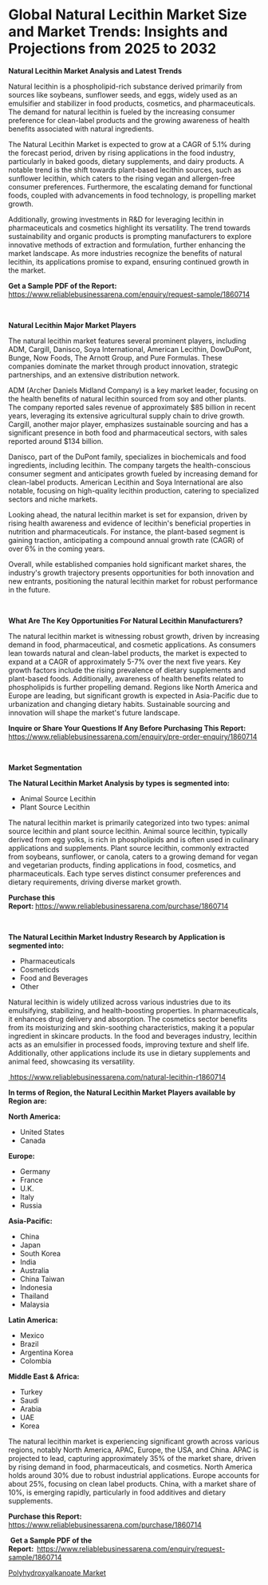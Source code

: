 <p><h1>Global Natural Lecithin Market Size and Market Trends: Insights and Projections from 2025 to 2032</h1></p><p><strong>Natural Lecithin Market Analysis and Latest Trends</strong></p>
<p><p>Natural lecithin is a phospholipid-rich substance derived primarily from sources like soybeans, sunflower seeds, and eggs, widely used as an emulsifier and stabilizer in food products, cosmetics, and pharmaceuticals. The demand for natural lecithin is fueled by the increasing consumer preference for clean-label products and the growing awareness of health benefits associated with natural ingredients.</p><p>The Natural Lecithin Market is expected to grow at a CAGR of 5.1% during the forecast period, driven by rising applications in the food industry, particularly in baked goods, dietary supplements, and dairy products. A notable trend is the shift towards plant-based lecithin sources, such as sunflower lecithin, which caters to the rising vegan and allergen-free consumer preferences. Furthermore, the escalating demand for functional foods, coupled with advancements in food technology, is propelling market growth.</p><p>Additionally, growing investments in R&D for leveraging lecithin in pharmaceuticals and cosmetics highlight its versatility. The trend towards sustainability and organic products is prompting manufacturers to explore innovative methods of extraction and formulation, further enhancing the market landscape. As more industries recognize the benefits of natural lecithin, its applications promise to expand, ensuring continued growth in the market.</p></p>
<p><strong>Get a Sample PDF of the Report:&nbsp;</strong> <a href="https://www.reliablebusinessarena.com/enquiry/request-sample/1860714?utm_campaign=3251&utm_medium=2&utm_source=Github&utm_content=ia&utm_term=02042025&utm_id=natural-lecithin">https://www.reliablebusinessarena.com/enquiry/request-sample/1860714</a></p>
<p>&nbsp;</p>
<p><strong>Natural Lecithin Major Market Players</strong></p>
<p><p>The natural lecithin market features several prominent players, including ADM, Cargill, Danisco, Soya International, American Lecithin, DowDuPont, Bunge, Now Foods, The Arnott Group, and Pure Formulas. These companies dominate the market through product innovation, strategic partnerships, and an extensive distribution network.</p><p>ADM (Archer Daniels Midland Company) is a key market leader, focusing on the health benefits of natural lecithin sourced from soy and other plants. The company reported sales revenue of approximately $85 billion in recent years, leveraging its extensive agricultural supply chain to drive growth. Cargill, another major player, emphasizes sustainable sourcing and has a significant presence in both food and pharmaceutical sectors, with sales reported around $134 billion.</p><p>Danisco, part of the DuPont family, specializes in biochemicals and food ingredients, including lecithin. The company targets the health-conscious consumer segment and anticipates growth fueled by increasing demand for clean-label products. American Lecithin and Soya International are also notable, focusing on high-quality lecithin production, catering to specialized sectors and niche markets.</p><p>Looking ahead, the natural lecithin market is set for expansion, driven by rising health awareness and evidence of lecithin's beneficial properties in nutrition and pharmaceuticals. For instance, the plant-based segment is gaining traction, anticipating a compound annual growth rate (CAGR) of over 6% in the coming years.</p><p>Overall, while established companies hold significant market shares, the industry's growth trajectory presents opportunities for both innovation and new entrants, positioning the natural lecithin market for robust performance in the future.</p></p>
<p>&nbsp;</p>
<p><strong>What Are The Key Opportunities For Natural Lecithin Manufacturers?</strong></p>
<p><p>The natural lecithin market is witnessing robust growth, driven by increasing demand in food, pharmaceutical, and cosmetic applications. As consumers lean towards natural and clean-label products, the market is expected to expand at a CAGR of approximately 5-7% over the next five years. Key growth factors include the rising prevalence of dietary supplements and plant-based foods. Additionally, awareness of health benefits related to phospholipids is further propelling demand. Regions like North America and Europe are leading, but significant growth is expected in Asia-Pacific due to urbanization and changing dietary habits. Sustainable sourcing and innovation will shape the market's future landscape.</p></p>
<p><strong>Inquire or Share Your Questions If Any Before Purchasing This Report:</strong> <a href="https://www.reliablebusinessarena.com/enquiry/pre-order-enquiry/1860714?utm_campaign=3251&utm_medium=2&utm_source=Github&utm_content=ia&utm_term=02042025&utm_id=natural-lecithin">https://www.reliablebusinessarena.com/enquiry/pre-order-enquiry/1860714</a></p>
<p>&nbsp;</p>
<p><strong>Market Segmentation</strong></p>
<p><strong>The Natural Lecithin Market Analysis by types is segmented into:</strong></p>
<p><ul><li>Animal Source Lecithin</li><li>Plant Source Lecithin</li></ul></p>
<p><p>The natural lecithin market is primarily categorized into two types: animal source lecithin and plant source lecithin. Animal source lecithin, typically derived from egg yolks, is rich in phospholipids and is often used in culinary applications and supplements. Plant source lecithin, commonly extracted from soybeans, sunflower, or canola, caters to a growing demand for vegan and vegetarian products, finding applications in food, cosmetics, and pharmaceuticals. Each type serves distinct consumer preferences and dietary requirements, driving diverse market growth.</p></p>
<p><strong>Purchase this Report:&nbsp;</strong><a href="https://www.reliablebusinessarena.com/purchase/1860714?utm_campaign=3251&utm_medium=2&utm_source=Github&utm_content=ia&utm_term=02042025&utm_id=natural-lecithin">https://www.reliablebusinessarena.com/purchase/1860714</a></p>
<p>&nbsp;</p>
<p><strong>The Natural Lecithin Market Industry Research by Application is segmented into:</strong></p>
<p><ul><li>Pharmaceuticals</li><li>Cosmeticds</li><li>Food and Beverages</li><li>Other</li></ul></p>
<p><p>Natural lecithin is widely utilized across various industries due to its emulsifying, stabilizing, and health-boosting properties. In pharmaceuticals, it enhances drug delivery and absorption. The cosmetics sector benefits from its moisturizing and skin-soothing characteristics, making it a popular ingredient in skincare products. In the food and beverages industry, lecithin acts as an emulsifier in processed foods, improving texture and shelf life. Additionally, other applications include its use in dietary supplements and animal feed, showcasing its versatility.</p></p>
<p><a href="https://www.reliablebusinessarena.com/natural-lecithin-r1860714?utm_campaign=3251&utm_medium=2&utm_source=Github&utm_content=ia&utm_term=02042025&utm_id=natural-lecithin">&nbsp;https://www.reliablebusinessarena.com/natural-lecithin-r1860714</a></p>
<p><strong>In terms of Region, the Natural Lecithin Market Players available by Region are:</strong></p>
<p>
    <p> <strong> North America: </strong>
        <ul>
            <li>United States</li>
            <li>Canada</li>
        </ul>
        </p> 
    <p> <strong> Europe: </strong>
        <ul>
            <li>Germany</li>
            <li>France</li>
            <li>U.K.</li>
            <li>Italy</li>
            <li>Russia</li>
        </ul>
        </p> 
    <p> <strong> Asia-Pacific: </strong>
        <ul>
            <li>China</li>
            <li>Japan</li>
            <li>South Korea</li>
            <li>India</li>
            <li>Australia</li>
            <li>China Taiwan</li>
            <li>Indonesia</li>
            <li>Thailand</li>
            <li>Malaysia</li>
        </ul>
        </p> 
    <p> <strong> Latin America: </strong>
        <ul>
            <li>Mexico</li>
            <li>Brazil</li>
            <li>Argentina Korea</li>
            <li>Colombia</li>
        </ul>
        </p> 
    <p> <strong> Middle East & Africa: </strong>
        <ul>
            <li>Turkey</li>
            <li>Saudi</li>
            <li>Arabia</li>
            <li>UAE</li>
            <li>Korea</li>
        </ul>
    </p>
    </p>
<p><p>The natural lecithin market is experiencing significant growth across various regions, notably North America, APAC, Europe, the USA, and China. APAC is projected to lead, capturing approximately 35% of the market share, driven by rising demand in food, pharmaceuticals, and cosmetics. North America holds around 30% due to robust industrial applications. Europe accounts for about 25%, focusing on clean label products. China, with a market share of 10%, is emerging rapidly, particularly in food additives and dietary supplements.</p></p>
<p><strong>Purchase this Report: </strong><a href="https://www.reliablebusinessarena.com/purchase/1860714?utm_campaign=3251&utm_medium=2&utm_source=Github&utm_content=ia&utm_term=02042025&utm_id=natural-lecithin">https://www.reliablebusinessarena.com/purchase/1860714</a></p>
<p>&nbsp;<strong>Get a Sample PDF of the Report:&nbsp;&nbsp;</strong><a href="https://www.reliablebusinessarena.com/enquiry/request-sample/1860714?utm_campaign=3251&utm_medium=2&utm_source=Github&utm_content=ia&utm_term=02042025&utm_id=natural-lecithin">https://www.reliablebusinessarena.com/enquiry/request-sample/1860714</a></p>
<p><strong></strong></p>
<p><p><a href="https://github.com/shrebasokib/Market-Research-Report-List-1/blob/main/polyhydroxyalkanoate-market.md?utm_campaign=3251&utm_medium=2&utm_source=Github&utm_content=ia&utm_term=02042025&utm_id=natural-lecithin">Polyhydroxyalkanoate Market</a></p></p>